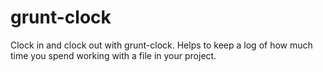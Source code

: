 grunt-clock
===========

Clock in and clock out with grunt-clock. Helps to keep a log of how much time you spend working with a file in your project.
